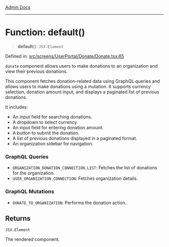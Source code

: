 [Admin Docs](/)

***

# Function: default()

> **default**(): `JSX.Element`

Defined in: [src/screens/UserPortal/Donate/Donate.tsx:65](https://github.com/abhassen44/talawa-admin/blob/bb7b6d5252385a81ad100b897eb0cba4f7ba10d2/src/screens/UserPortal/Donate/Donate.tsx#L65)

`donate` component allows users to make donations to an organization and view their previous donations.

This component fetches donation-related data using GraphQL queries and allows users to make donations
using a mutation. It supports currency selection, donation amount input, and displays a paginated list
of previous donations.

It includes:
- An input field for searching donations.
- A dropdown to select currency.
- An input field for entering donation amount.
- A button to submit the donation.
- A list of previous donations displayed in a paginated format.
- An organization sidebar for navigation.

### GraphQL Queries
- `ORGANIZATION_DONATION_CONNECTION_LIST`: Fetches the list of donations for the organization.
- `USER_ORGANIZATION_CONNECTION`: Fetches organization details.

### GraphQL Mutations
- `DONATE_TO_ORGANIZATION`: Performs the donation action.

## Returns

`JSX.Element`

The rendered component.
